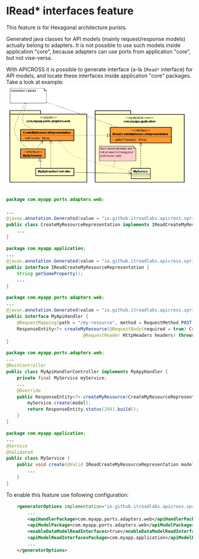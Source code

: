 # IRead* interfaces feature
This feature is for Hexagonal architecture purists.

Generated java classes for API models (mainly request/response models) actually belong to adapters.
It is not possible to use such models inside application "core", because adapters can use ports from application "core",
but not vise-versa.

With APICROSS it is possible to generate interface (a-la `IRead*` interface) for API models,
and locate these interfaces inside application "core" packages. Take a look at example:
![UML Diagramm](IReadInterfaces-UML.png)
```java
package com.myapp.ports.adapters.web;

...
@javax.annotation.Generated(value = "io.github.itroadlabs.apicross.springmvc.SpringMvcCodeGenerator")
public class CreateMyResourceRepresentation implements IReadCreateMyResourceRepresentation {
    ...
}
```
```java
package com.myapp.application;
...
@javax.annotation.Generated(value = "io.github.itroadlabs.apicross.springmvc.SpringMvcCodeGenerator")
public interface IReadCreateMyResourceRepresentation {
    String getSomeProperty();
    ...
}
```
```java
package com.myapp.ports.adapters.web;
...
@javax.annotation.Generated(value = "io.github.itroadlabs.apicross.springmvc.SpringMvcCodeGenerator")
public interface MyApiHandler {
    @RequestMapping(path = "/my-resource", method = RequestMethod.POST, consumes = "application/json")
    ResponseEntity<?> createMyResource(@RequestBody(required = true) CreateMyResourceRepresentation model,
                             @RequestHeader HttpHeaders headers) throws Exception;
}
```

```java
package com.myapp.ports.adapters.web;
...
@RestController
public class MyApiHandlerController implements MyApyHandler {
    private final MyService myService;
    ...
    @Override
    public ResponseEntity<?> createMyResource(CreateMyResourceRepresentation model, HttpHeaders headers) throws Exception {
        myService.create(model);
        return ResponseEntity.status(204).build();
    }
}
```

```java
package com.myapp.application;
...
@Service
@Validated
public class MyService {
    public void create(@Valid IReadCreateMyResourceRepresentation model) {
        ...
    }
}
```

To enable this feature use following configuration:
```xml
    <generatorOptions implementation="io.github.itroadlabs.apicross.springmvc.SpringMvcCodeGeneratorOptions">
        ...
        <apiHandlerPackage>com.myapp.ports.adapters.web</apiHandlerPackage>
        <apiModelPackage>com.myapp.ports.adapters.web</apiModelPackage>
        <enableDataModelReadInterfaces>true</enableDataModelReadInterfaces>
        <apiModelReadInterfacesPackage>com.myapp.application</apiModelReadInterfacesPackage>
        ...
    </generatorOptions>
```
